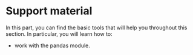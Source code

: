 # Support material

In this part, you can find the basic tools that will help you throughout this section. In particular, you will learn how to:
*  [](dataM:support:pandas) work with the pandas module.

